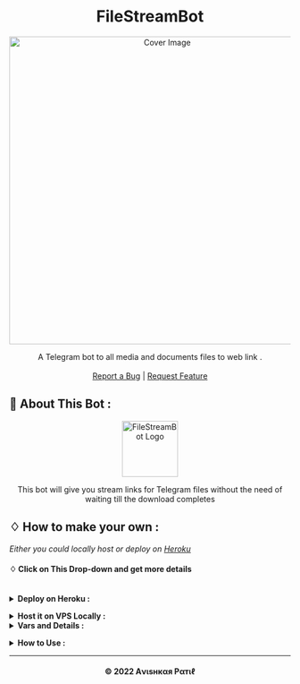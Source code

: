 <h1 align="center">FileStreamBot</h1>
<p align="center">
  <a href="https://github.com/Avipatilpro/FileStreamBot">
    <img src="https://socialify.git.ci/avipatilpro/FileStreamBot/image?description=1&descriptionEditable=Telegram%20File%20to%20Link%20Fastest%20Bot%20%2C%20also%20used%20for%20Movies%20streaming%20Generate%20Direct%20Links&font=KoHo&forks=1&logo=https%3A%2F%2Fi.ibb.co%2FZJzJ9Hq%2Flink-3x.png&pattern=Brick%20Wall&stargazers=1&theme=Dark" alt="Cover Image" width="550">
  </a>
  
  <p align="center">
    A Telegram bot to all media and documents files to web link .
    <br />
   </strong></a>
    <br />
    <a href="https://github.com/Avipatilpro/FileStreamBot/issues">Report a Bug</a>
    |
    <a href="https://github.com/Avipatilpro/FileStreamBot/issues">Request Feature</a>
  </p>
</p>


## 🍁 About This Bot :

<p align="center">
    <a href="https://github.com/Avipatilpro/FileStreamBot">
        <img src="https://i.ibb.co/ZJzJ9Hq/link-3x.png" height="100" width="100" alt="FileStreamBot Logo">
    </a>
</p>
<p align='center'>
    This bot will give you stream links for Telegram files without the need of waiting till the download completes
</p>


## ♢ How to make your own :

<i>Either you could locally host or deploy on [Heroku](https://heroku.com)</i>

#### ♢ Click on This Drop-down and get more details

<br>
<details>
  <summary><b>Deploy on Heroku :</b></summary>


1. Fork This Repo
2. Click on Deploy Easily

<h4> So Follow Above Steps 👆 and then also deply other wise not work</h4>

Press the below button to Fast deploy on Heroku

[![Deploy](https://www.herokucdn.com/deploy/button.svg)](https://heroku.com/deploy)

then goto the <a href="#mandatory-vars">variables tab</a> for more info on setting up environmental variables. </details>


<details>
  <summary><b>Host it on VPS Locally :</b></summary>


```py
git clone https://github.com/appuseh123/FiBo123
cd FileStreamBot
virtualenv -p /usr/bin/python3 venv
. ./venv/bin/activate
pip install -r requirements.txt
python3 -m WebStreamer
```

and to stop the whole bot,
 do <kbd>CTRL</kbd>+<kbd>C</kbd>

Setting up things

If you're on Heroku, just add these in the Environmental Variables
or if you're Locally hosting, create a file named `.env` in the root directory and add all the variables there.
An example of `.env` file:

```py
API_ID=12345
API_HASH=esx576f8738x883f3sfzx83
BOT_TOKEN=55838383:yourtbottokenhere
BIN_CHANNEL=-100
PORT=8080
FQDN=your_server_ip
OWNER_ID=your_user_id
DATABASE_URL=mongodb_uri
```
  </details>

<details>
  <summary><b>Vars and Details :</b></summary>

`API_ID` : Goto [my.telegram.org](https://my.telegram.org) to obtain this.

`API_HASH` : Goto [my.telegram.org](https://my.telegram.org) to obtain this.

`BOT_TOKEN` : Get the bot token from [@BotFather](https://telegram.dog/BotFather)

`BIN_CHANNEL` : Create a new channel (private/public), add [@missrose_bot](https://telegram.dog/MissRose_bot) as admin to the channel and type /id. Now copy paste the ID into this field.

`OWNER_ID` : Your Telegram User ID

`DATABASE_URL` : MongoDB URI for saving User IDs when they first Start the Bot. We will use that for Broadcasting to them. I will try to add more features related with Database. If you need help to get the URI you can ask in [Me Telegram](https://t.me/Avishkarpatil).

 Option Vars

`UPDATES_CHANNEL` : Put a Public Channel Username, so every user have to Join that channel to use the bot. Must add bot to channel as Admin to work properly.

`BANNED_CHANNELS` : Put IDs of Banned Channels where bot will not work. You can add multiple IDs & separate with <kbd>Space</kbd>.

`SLEEP_THRESHOLD` : Set a sleep threshold for flood wait exceptions happening globally in this telegram bot instance, below which any request that raises a flood wait will be automatically invoked again after sleeping for the required amount of time. Flood wait exceptions requiring higher waiting times will be raised. Defaults to 60 seconds.

`WORKERS` : Number of maximum concurrent workers for handling incoming updates. Defaults to `3`

`PORT` : The port that you want your webapp to be listened to. Defaults to `8080`

`WEB_SERVER_BIND_ADDRESS` : Your server bind adress. Defauls to `0.0.0.0`

`NO_PORT` : If you don't want your port to be displayed. You should point your `PORT` to `80` (http) or `443` (https) for the links to work. Ignore this if you're on Heroku.

`FQDN` :  A Fully Qualified Domain Name if present. Defaults to `WEB_SERVER_BIND_ADDRESS` </details>

<details>
  <summary><b>How to Use :</b></summary>

:warning: **Before using the  bot, don't forget to add the bot to the `BIN_CHANNEL` as an Admin**
 
`/start` : To check if the bot is alive or not.

To get an instant stream link, just forward any media to the bot and boom, its fast af.

### Channel Support
Bot also Supported with Channels. Just add bot Channel as Admin. If any new file comes in Channel it will edit it with **Get Download Link** Button. </details>


---
<h4 align='center'>© 2022 Aνιѕнкαя Pαтιℓ</h4>

<!-- DO NOT REMOVE THIS CREDIT 🤬 🤬 -->

